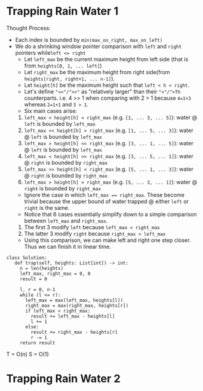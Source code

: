 # Trapping Rain Water 1

Thought Process:
* Each index is bounded by `min(max_on_right, max_on_left)`
* We do a shrinking window pointer comparison with `left` and `right` pointers while`left <= right`
    * Let `left_max` be the current maximum height from left side (that is from `heights[0, 1, ... left]`)
    * Let `right_max` be the maximum height from right side(from `heights[right, right+1, ... n-1]`). 
    * Let `height[h]` be the maximum height such that `left < h < right`. 
    * Let's define `"<<"/">>"` as "relatively larger" than their `"<"/">Th` counterparts. i.e. 4 >> 1 when comparing with 2 > 1 because `4=1+3` whereas `2=1+1` and `3 > 1`. 
    * Six main cases arise:
     1. `left_max < height[h] < right_max` (e.g. `[1, ... 3, ... 5]`): water @ `left` is bounded by `left_max`
     2. `left_max << height[h] > right_max` (e.g. `[1, ... 5, ... 3]`): water @ `left` is bounded by `left_max`
     3. `left_max > height[h] << right_max` (e.g. `[3, ... 1, ... 5]`): water @ `left` is bounded by `left_max` 
     4. `left_max < height[h] >> right_max` (e.g. `[3, ... 5, ... 1]`): water @ `right` is bounded by `right_max` 
     5. `left_max >> height[h] < right_max` (e.g. `[5, ... 1, ... 3]`): water @ `right` is bounded by `right_max` 
     6. `left_max > height[h] > right_max` (e.g. `[5, ... 3, ... 1]`): water @ `right` is bounded by `right_max`
    * Ignore the case in which `left_max == right_max`. These become trivial because the upper bound of water trapped @ either `left` or `right` is the same. 
    * Notice that 6 cases essentially simplify down to a simple comparison between `left_max` and `right_max`. 
     1. The first 3 modify `left` because `left_max < right_max`
     2. The latter 3 modify `right` because `right_max > left_max`
    * Using this comparison, we can make left and right one step closer. Thus we can finish it in linear time.
 ```
class Solution:
    def trap(self, heights: List[int]) -> int: 
      n = len(heights)
      left_max, right_max = 0, 0
      result = 0
      
      l, r = 0, n-1
      while (l <= r):
        left_max = max(left_max, heights[l])
        right_max = max(right_max, heights[r])
        if left_max < right_max:
          result += left_max - heights[l]
          l += 1
        else:
          result += right_max - heights[r]
          r -= 1
      return result 
 ```  
 T = O(n)
 S = O(1)
# Trapping Rain Water 2
